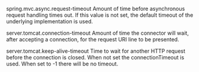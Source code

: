 

spring.mvc.async.request-timeout
Amount of time before asynchronous request handling times out. If this value is not set, the default timeout of the underlying implementation is used.


server.tomcat.connection-timeout
Amount of time the connector will wait, after accepting a connection, for the request URI line to be presented.


server.tomcat.keep-alive-timeout
Time to wait for another HTTP request before the connection is closed. When not set the connectionTimeout is used. When set to -1 there will be no timeout.